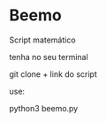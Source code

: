 # Beemo
Script matemático

tenha no seu terminal

git clone + link do script

use:

python3 beemo.py
